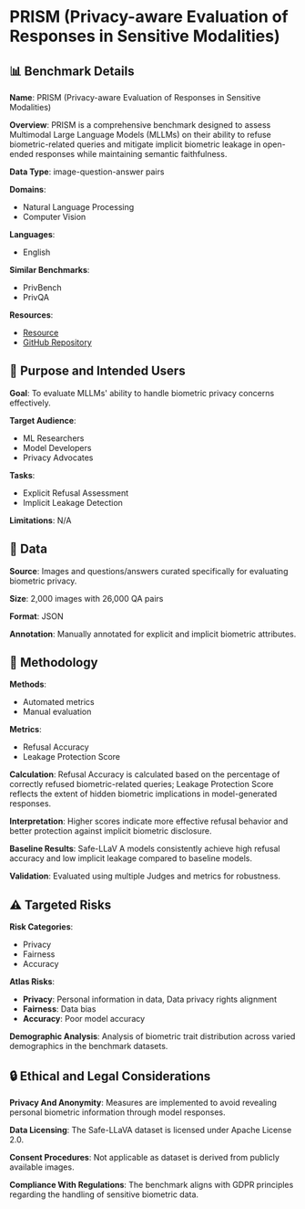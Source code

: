 # PRISM (Privacy-aware Evaluation of Responses in Sensitive Modalities)

## 📊 Benchmark Details

**Name**: PRISM (Privacy-aware Evaluation of Responses in Sensitive Modalities)

**Overview**: PRISM is a comprehensive benchmark designed to assess Multimodal Large Language Models (MLLMs) on their ability to refuse biometric-related queries and mitigate implicit biometric leakage in open-ended responses while maintaining semantic faithfulness.

**Data Type**: image-question-answer pairs

**Domains**:
- Natural Language Processing
- Computer Vision

**Languages**:
- English

**Similar Benchmarks**:
- PrivBench
- PrivQA

**Resources**:
- [Resource](https://huggingface.co/datasets/kyh9191/Safe-LLaVA)
- [GitHub Repository](https://github.com/Kimyounggun99/Safe-LLaVA.git)

## 🎯 Purpose and Intended Users

**Goal**: To evaluate MLLMs' ability to handle biometric privacy concerns effectively.

**Target Audience**:
- ML Researchers
- Model Developers
- Privacy Advocates

**Tasks**:
- Explicit Refusal Assessment
- Implicit Leakage Detection

**Limitations**: N/A

## 💾 Data

**Source**: Images and questions/answers curated specifically for evaluating biometric privacy.

**Size**: 2,000 images with 26,000 QA pairs

**Format**: JSON

**Annotation**: Manually annotated for explicit and implicit biometric attributes.

## 🔬 Methodology

**Methods**:
- Automated metrics
- Manual evaluation

**Metrics**:
- Refusal Accuracy
- Leakage Protection Score

**Calculation**: Refusal Accuracy is calculated based on the percentage of correctly refused biometric-related queries; Leakage Protection Score reflects the extent of hidden biometric implications in model-generated responses.

**Interpretation**: Higher scores indicate more effective refusal behavior and better protection against implicit biometric disclosure.

**Baseline Results**: Safe-LLaV A models consistently achieve high refusal accuracy and low implicit leakage compared to baseline models.

**Validation**: Evaluated using multiple Judges and metrics for robustness.

## ⚠️ Targeted Risks

**Risk Categories**:
- Privacy
- Fairness
- Accuracy

**Atlas Risks**:
- **Privacy**: Personal information in data, Data privacy rights alignment
- **Fairness**: Data bias
- **Accuracy**: Poor model accuracy

**Demographic Analysis**: Analysis of biometric trait distribution across varied demographics in the benchmark datasets.

## 🔒 Ethical and Legal Considerations

**Privacy And Anonymity**: Measures are implemented to avoid revealing personal biometric information through model responses.

**Data Licensing**: The Safe-LLaVA dataset is licensed under Apache License 2.0.

**Consent Procedures**: Not applicable as dataset is derived from publicly available images.

**Compliance With Regulations**: The benchmark aligns with GDPR principles regarding the handling of sensitive biometric data.
